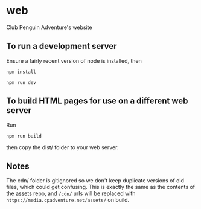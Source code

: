 # web

Club Penguin Adventure's website

## To run a development server

Ensure a fairly recent version of node is installed, then

```
npm install
```

```
npm run dev
```

## To build HTML pages for use on a different web server

Run

```
npm run build
```

then copy the dist/ folder to your web server.

## Notes

The cdn/ folder is gitignored so we don't keep duplicate versions of old files, which could get confusing. This is exactly the same as the contents of the [assets](https://github.com/clubpenguinadventure/assets) repo, and `/cdn/` urls will be replaced with `https://media.cpadventure.net/assets/` on build.
